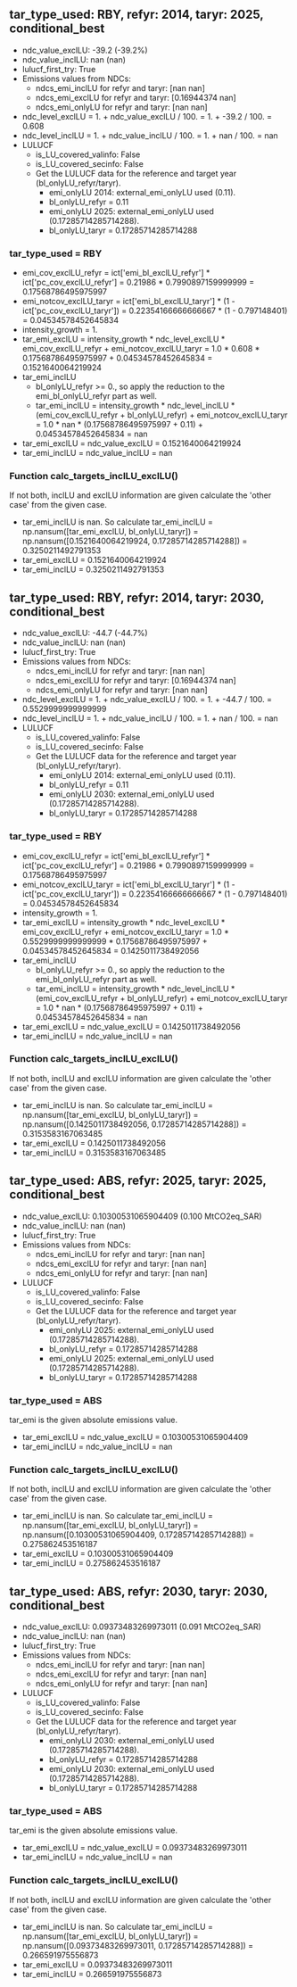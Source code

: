 

## tar_type_used: RBY, refyr: 2014, taryr: 2025, conditional_best
- ndc_value_exclLU: -39.2 (-39.2%)
- ndc_value_inclLU: nan (nan)
- lulucf_first_try: True
- Emissions values from NDCs:
  - ndcs_emi_inclLU for refyr and taryr: [nan nan]
  - ndcs_emi_exclLU for refyr and taryr: [0.16944374        nan]
  - ndcs_emi_onlyLU for refyr and taryr: [nan nan]
- ndc_level_exclLU = 1. + ndc_value_exclLU / 100. = 1. + -39.2 / 100. = 0.608
- ndc_level_inclLU = 1. + ndc_value_inclLU / 100. = 1. + nan / 100. = nan
- LULUCF
  - is_LU_covered_valinfo: False
  - is_LU_covered_secinfo: False
  - Get the LULUCF data for the reference and target year (bl_onlyLU_refyr/taryr).
    - emi_onlyLU 2014: external_emi_onlyLU used (0.11).
    - bl_onlyLU_refyr = 0.11
    - emi_onlyLU 2025: external_emi_onlyLU used (0.17285714285714288).
    - bl_onlyLU_taryr = 0.17285714285714288
### tar_type_used = RBY
- emi_cov_exclLU_refyr = ict['emi_bl_exclLU_refyr'] * ict['pc_cov_exclLU_refyr'] = 0.21986 * 0.7990897159999999 = 0.17568786495975997
- emi_notcov_exclLU_taryr = ict['emi_bl_exclLU_taryr'] * (1 - ict['pc_cov_exclLU_taryr']) = 0.22354166666666667 * (1 - 0.797148401) = 0.04534578452645834
- intensity_growth = 1.
- tar_emi_exclLU = intensity_growth * ndc_level_exclLU * emi_cov_exclLU_refyr + emi_notcov_exclLU_taryr = 1.0 * 0.608 * 0.17568786495975997 + 0.04534578452645834 = 0.1521640064219924
- tar_emi_inclLU
  - bl_onlyLU_refyr >= 0., so apply the reduction to the emi_bl_onlyLU_refyr part as well.
  - tar_emi_inclLU = intensity_growth * ndc_level_inclLU * (emi_cov_exclLU_refyr + bl_onlyLU_refyr) + emi_notcov_exclLU_taryr = 1.0 * nan * (0.17568786495975997 + 0.11) + 0.04534578452645834 = nan
- tar_emi_exclLU = ndc_value_exclLU = 0.1521640064219924
- tar_emi_inclLU = ndc_value_inclLU = nan
### Function calc_targets_inclLU_exclLU()
If not both, inclLU and exclLU information are given calculate the 'other case' from the given case.
- tar_emi_inclLU is nan. So calculate tar_emi_inclLU = np.nansum([tar_emi_exclLU, bl_onlyLU_taryr]) = np.nansum([0.1521640064219924, 0.17285714285714288]) = 0.3250211492791353
- tar_emi_exclLU = 0.1521640064219924
- tar_emi_inclLU = 0.3250211492791353

## tar_type_used: RBY, refyr: 2014, taryr: 2030, conditional_best
- ndc_value_exclLU: -44.7 (-44.7%)
- ndc_value_inclLU: nan (nan)
- lulucf_first_try: True
- Emissions values from NDCs:
  - ndcs_emi_inclLU for refyr and taryr: [nan nan]
  - ndcs_emi_exclLU for refyr and taryr: [0.16944374        nan]
  - ndcs_emi_onlyLU for refyr and taryr: [nan nan]
- ndc_level_exclLU = 1. + ndc_value_exclLU / 100. = 1. + -44.7 / 100. = 0.5529999999999999
- ndc_level_inclLU = 1. + ndc_value_inclLU / 100. = 1. + nan / 100. = nan
- LULUCF
  - is_LU_covered_valinfo: False
  - is_LU_covered_secinfo: False
  - Get the LULUCF data for the reference and target year (bl_onlyLU_refyr/taryr).
    - emi_onlyLU 2014: external_emi_onlyLU used (0.11).
    - bl_onlyLU_refyr = 0.11
    - emi_onlyLU 2030: external_emi_onlyLU used (0.17285714285714288).
    - bl_onlyLU_taryr = 0.17285714285714288
### tar_type_used = RBY
- emi_cov_exclLU_refyr = ict['emi_bl_exclLU_refyr'] * ict['pc_cov_exclLU_refyr'] = 0.21986 * 0.7990897159999999 = 0.17568786495975997
- emi_notcov_exclLU_taryr = ict['emi_bl_exclLU_taryr'] * (1 - ict['pc_cov_exclLU_taryr']) = 0.22354166666666667 * (1 - 0.797148401) = 0.04534578452645834
- intensity_growth = 1.
- tar_emi_exclLU = intensity_growth * ndc_level_exclLU * emi_cov_exclLU_refyr + emi_notcov_exclLU_taryr = 1.0 * 0.5529999999999999 * 0.17568786495975997 + 0.04534578452645834 = 0.1425011738492056
- tar_emi_inclLU
  - bl_onlyLU_refyr >= 0., so apply the reduction to the emi_bl_onlyLU_refyr part as well.
  - tar_emi_inclLU = intensity_growth * ndc_level_inclLU * (emi_cov_exclLU_refyr + bl_onlyLU_refyr) + emi_notcov_exclLU_taryr = 1.0 * nan * (0.17568786495975997 + 0.11) + 0.04534578452645834 = nan
- tar_emi_exclLU = ndc_value_exclLU = 0.1425011738492056
- tar_emi_inclLU = ndc_value_inclLU = nan
### Function calc_targets_inclLU_exclLU()
If not both, inclLU and exclLU information are given calculate the 'other case' from the given case.
- tar_emi_inclLU is nan. So calculate tar_emi_inclLU = np.nansum([tar_emi_exclLU, bl_onlyLU_taryr]) = np.nansum([0.1425011738492056, 0.17285714285714288]) = 0.3153583167063485
- tar_emi_exclLU = 0.1425011738492056
- tar_emi_inclLU = 0.3153583167063485

## tar_type_used: ABS, refyr: 2025, taryr: 2025, conditional_best
- ndc_value_exclLU: 0.10300531065904409 (0.100 MtCO2eq_SAR)
- ndc_value_inclLU: nan (nan)
- lulucf_first_try: True
- Emissions values from NDCs:
  - ndcs_emi_inclLU for refyr and taryr: [nan nan]
  - ndcs_emi_exclLU for refyr and taryr: [nan nan]
  - ndcs_emi_onlyLU for refyr and taryr: [nan nan]
- LULUCF
  - is_LU_covered_valinfo: False
  - is_LU_covered_secinfo: False
  - Get the LULUCF data for the reference and target year (bl_onlyLU_refyr/taryr).
    - emi_onlyLU 2025: external_emi_onlyLU used (0.17285714285714288).
    - bl_onlyLU_refyr = 0.17285714285714288
    - emi_onlyLU 2025: external_emi_onlyLU used (0.17285714285714288).
    - bl_onlyLU_taryr = 0.17285714285714288
### tar_type_used = ABS
tar_emi is the given absolute emissions value.
- tar_emi_exclLU = ndc_value_exclLU = 0.10300531065904409
- tar_emi_inclLU = ndc_value_inclLU = nan
### Function calc_targets_inclLU_exclLU()
If not both, inclLU and exclLU information are given calculate the 'other case' from the given case.
- tar_emi_inclLU is nan. So calculate tar_emi_inclLU = np.nansum([tar_emi_exclLU, bl_onlyLU_taryr]) = np.nansum([0.10300531065904409, 0.17285714285714288]) = 0.275862453516187
- tar_emi_exclLU = 0.10300531065904409
- tar_emi_inclLU = 0.275862453516187

## tar_type_used: ABS, refyr: 2030, taryr: 2030, conditional_best
- ndc_value_exclLU: 0.09373483269973011 (0.091 MtCO2eq_SAR)
- ndc_value_inclLU: nan (nan)
- lulucf_first_try: True
- Emissions values from NDCs:
  - ndcs_emi_inclLU for refyr and taryr: [nan nan]
  - ndcs_emi_exclLU for refyr and taryr: [nan nan]
  - ndcs_emi_onlyLU for refyr and taryr: [nan nan]
- LULUCF
  - is_LU_covered_valinfo: False
  - is_LU_covered_secinfo: False
  - Get the LULUCF data for the reference and target year (bl_onlyLU_refyr/taryr).
    - emi_onlyLU 2030: external_emi_onlyLU used (0.17285714285714288).
    - bl_onlyLU_refyr = 0.17285714285714288
    - emi_onlyLU 2030: external_emi_onlyLU used (0.17285714285714288).
    - bl_onlyLU_taryr = 0.17285714285714288
### tar_type_used = ABS
tar_emi is the given absolute emissions value.
- tar_emi_exclLU = ndc_value_exclLU = 0.09373483269973011
- tar_emi_inclLU = ndc_value_inclLU = nan
### Function calc_targets_inclLU_exclLU()
If not both, inclLU and exclLU information are given calculate the 'other case' from the given case.
- tar_emi_inclLU is nan. So calculate tar_emi_inclLU = np.nansum([tar_emi_exclLU, bl_onlyLU_taryr]) = np.nansum([0.09373483269973011, 0.17285714285714288]) = 0.266591975556873
- tar_emi_exclLU = 0.09373483269973011
- tar_emi_inclLU = 0.266591975556873